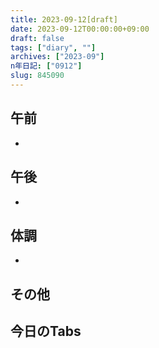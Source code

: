 ```yaml
---
title: 2023-09-12[draft]
date: 2023-09-12T00:00:00+09:00
draft: false
tags: ["diary", ""]
archives: ["2023-09"]
n年日記: ["0912"]
slug: 845090
---
```

## 午前
- 
## 午後
- 
## 体調
- 
## その他
## 今日のTabs